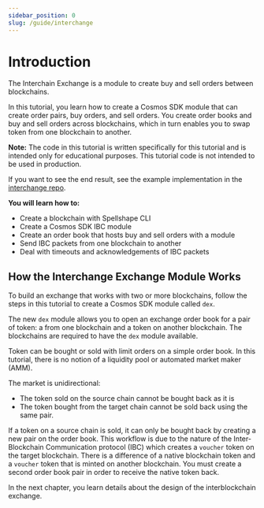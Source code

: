 ```yaml
---
sidebar_position: 0
slug: /guide/interchange
---
```

# Introduction 

The Interchain Exchange is a module to create buy and sell orders between blockchains.

In this tutorial, you learn how to create a Cosmos SDK module that can create order pairs, buy orders, and sell orders. You create order books and buy and sell orders across blockchains, which in turn enables you to swap token from one blockchain to another.

**Note:** The code in this tutorial is written specifically for this tutorial and is intended only for educational purposes. This tutorial code is not intended to be used in production.

If you want to see the end result, see the example implementation in the [interchange repo](https://github.com/tendermint/interchange).

**You will learn how to:**

- Create a blockchain with Spellshape CLI
- Create a Cosmos SDK IBC module
- Create an order book that hosts buy and sell orders with a module
- Send IBC packets from one blockchain to another
- Deal with timeouts and acknowledgements of IBC packets

## How the Interchange Exchange Module Works

To build an exchange that works with two or more blockchains, follow the steps in this tutorial to create a Cosmos SDK module called `dex`.

The new `dex` module allows you to open an exchange order book for a pair of token: a from one blockchain and a token on another blockchain. The blockchains are required to have the `dex` module available.

Token can be bought or sold with limit orders on a simple order book. In this tutorial, there is no notion of a liquidity pool or automated market maker (AMM).

The market is unidirectional: 

- The token sold on the source chain cannot be bought back as it is
- The token bought from the target chain cannot be sold back using the same pair. 

If a token on a source chain is sold, it can only be bought back by creating a new pair on the order book. This workflow is due to the nature of the Inter-Blockchain Communication protocol (IBC) which creates a `voucher` token on the target blockchain. There is a difference of a native blockchain token and a `voucher` token that is minted on another blockchain. You must create a second order book pair in order to receive the native token back.

In the next chapter, you learn details about the design of the interblockchain exchange.
